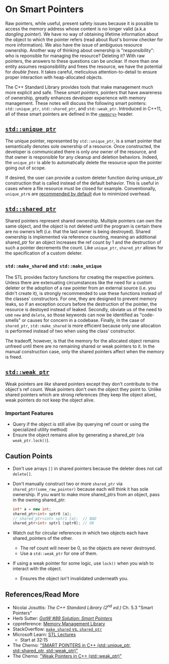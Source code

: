 # On Smart Pointers

Raw pointers, while useful, present safety issues because it is possible to access the memory
address whose content is no longer valid (a.k.a *dangling pointer*). We have no way of obtaining
lifetime information about the object to which the pointer refers (read about Rust's borrow checker
for more information). We also have the issue of ambiguous resource ownership. Another way of
thinking about ownership is "responsibility": who is reponsible for managing the resource? Deleting
it? With raw pointers, the answers to these questions can be unclear. If more than one entity
assumes responsiblility and frees the resource, we have the potential for *double frees*. It takes careful, meticulous
attention-to-detail to ensure proper interaction with heap-allocated objects.

The C++ Standard Library provides tools that make management much more explicit and safe. These
*smart pointers*, pointers that have awareness of ownership, greatly enhances developer experience
with memory management. These notes will discuss the following smart pointers: `std::unique_ptr`,
`std::shared_ptr`, and `std::weak_ptr`. Introduced in C++11, all of these smart pointers are defined in the
[`<memory>`](https://en.cppreference.com/w/cpp/header/memory) header.

## [`std::unique_ptr`](https://en.cppreference.com/w/cpp/memory/unique_ptr)

The unique pointer, represented by `std::unique_ptr`, is a smart pointer that semantically denotes
sole ownership of a resource. Once constructed, the developer is communicated there is only *one*
owner of the resource, and that owner is responsible for any cleanup and deletion behaviors. Indeed,
the `unique_ptr` is able to automatically delete the resource upon the pointer going out of scope. 

If desired, the user can provide a custom deleter function during unique_ptr construction that is
called instead of the default behavior. This is useful in cases where a file resource must be closed
for example. Conventionally, `unique_ptr`s are [recommended by
default](https://herbsutter.com/2013/05/29/gotw-89-solution-smart-pointers/) due to minimized
overhead. 


## [`std::shared_ptr`](https://en.cppreference.com/w/cpp/memory/shared_ptr)

Shared pointers represent shared ownership. Multiple pointers can own the same object, and the
object is not deleted until the program is certain there are no owners left (*i.e.* that the last
owner is being destroyed). Shared ownership is implemented via reference counting, meaning an
additional shared_ptr for an object increases the ref count by 1 and the destruction of such a
pointer decrements the count. Like `unique_ptr`, `shared_ptr` allows for the specification of a
custom deleter.


### `std::make_shared` and `std::make_unique`

The STL provides factory functions for creating the respective pointers. Unless there are
extenuating circumstances like the need for a custom deleter or the adoption of a raw pointer from
an external source (i.e. you didn't create it), is strongly recommended to use these functions
instead of the classes' constructors. For one, they are designed to prevent memory leaks, so if an
exception occurs before the destruction of the pointer, the resource is destoyed instead of leaked.
Secondly, obviate us of the need to use `new` and `delete`, so those keywords can now be identified
as "code-smells" or causes for concern in a codebase. Finally, in the case of `shared_ptr`,
`std::make_shared` is more efficient because only one allocation is performed instead of two when
using the class' constructor. 

The tradeoff, however, is that the memory for the allocated object remains unfreed until there are
no remaining shared or weak pointers to it. In the manual construction case, only the shared
pointers affect when the memory is freed.

## [`std::weak_ptr`](https://en.cppreference.com/w/cpp/memory/weak_ptr)

Weak pointers are *like* shared pointers except they don't contribute to the object's ref count.
Weak pointers don't own the object they point to.
Unlike shared pointers which are strong references (they keep the object alive), weak pointers do
not keep the object alive. 

### Important Features

- Query if the object is still alive (by querying ref count or using the specialized utility method)
- Ensure the object remains alive by generating a shared_ptr (via `weak_ptr.lock()`).

## Caution Points

- Don't use arrays `[]` in shared pointers because the deleter does not call `delete[]`.
- Don't manually construct two or more `shared_ptr` via `shared_ptr(some_raw_pointer)` because each
  will think it has sole ownership. If you want to make more shared_ptrs from an object, pass in the
  owning shared_ptr:

	```cpp
	int* a = new int;
	shared_ptr<int> sptr0 {a};
	// shared_ptr<int> sptr1 {a};  // BAD
	shared_ptr<int> sptr1 {sptr0}; // OK
	```
- Watch out for circular references in which two objects each have shared_pointers of the other. 
    - The ref count will never be 0, so the objects are never destroyed.
    - Use a `std::weak_ptr` for one of them.
- If using a weak pointer for some logic, use `lock()` when you wish to interact with the object.
    - Ensures the object isn't invalidated underneath you.

## References/Read More

- Nicolai Josuttis: *The C++ Standard Library (2<sup>nd</sup> ed.)* Ch. 5.3 "Smart Pointers"
- Herb Sutter: [*GotW #89 Solution: Smart Pointers*](https://herbsutter.com/2013/05/29/gotw-89-solution-smart-pointers/)
- cppreference: [Memory Management Library](https://en.cppreference.com/w/cpp/memory)
- StackOverflow: [`make_shared` vs. `shared_ptr`](https://stackoverflow.com/a/20895705)
- Microsoft Learn: [STL Lectures](https://learn.microsoft.com/en-us/shows/c9-lectures-stephan-t-lavavej-standard-template-library-stl-/3-of-n)
    - Start at 32:15
- The Cherno: ["SMART POINTERS in C++ (std::unique_ptr, std::shared_ptr, std::weak_ptr)"](https://www.youtube.com/watch?v=UOB7-B2MfwA)
- The Cherno: ["Weak Pointers in C++ (std::weak_ptr)"](https://www.youtube.com/watch?v=M0GLQEfplxs)